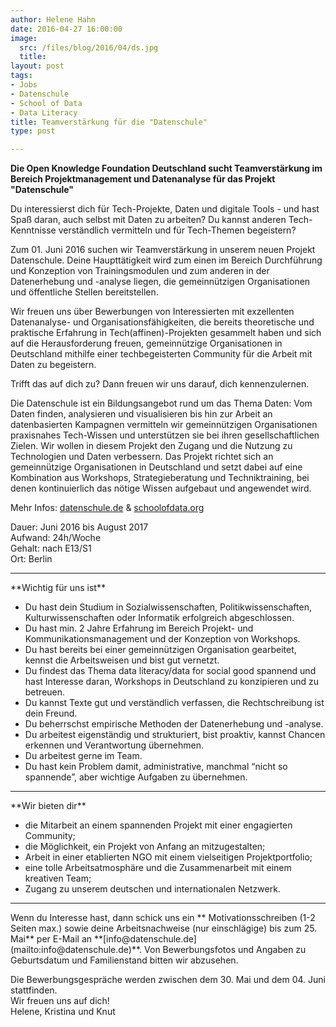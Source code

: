 ```yaml
---
author: Helene Hahn
date: 2016-04-27 16:00:00
image:
  src: /files/blog/2016/04/ds.jpg
  title: 
layout: post
tags:
- Jobs
- Datenschule
- School of Data
- Data Literacy
title: Teamverstärkung für die "Datenschule"
type: post

---
```


<strong>Die Open Knowledge Foundation Deutschland sucht Teamverstärkung im Bereich Projektmanagement und Datenanalyse für das Projekt "Datenschule"</strong>

Du interessierst dich für Tech-Projekte, Daten und digitale Tools - und hast Spaß daran, auch selbst mit Daten zu arbeiten? Du kannst anderen Tech-Kenntnisse verständlich vermitteln und für Tech-Themen begeistern?

Zum 01. Juni 2016 suchen wir Teamverstärkung in unserem neuen Projekt Datenschule. Deine Haupttätigkeit wird zum einen im Bereich Durchführung und Konzeption von Trainingsmodulen und zum anderen in der Datenerhebung und -analyse liegen, die gemeinnützigen Organisationen und öffentliche Stellen bereitstellen. 

Wir freuen uns über Bewerbungen von Interessierten mit exzellenten Datenanalyse- und Organisationsfähigkeiten, die bereits theoretische und praktische Erfahrung in Tech(affinen)-Projekten gesammelt haben und sich auf die Herausforderung freuen, gemeinnützige Organisationen in Deutschland mithilfe einer techbegeisterten Community für die Arbeit mit Daten zu begeistern.

Trifft das auf dich zu? Dann freuen wir uns darauf, dich kennenzulernen. 

Die Datenschule ist ein Bildungsangebot rund um das Thema Daten: Vom Daten finden, analysieren und visualisieren bis hin zur Arbeit an datenbasierten Kampagnen vermitteln wir gemeinnützigen Organisationen praxisnahes Tech-Wissen und unterstützen sie bei ihren gesellschaftlichen Zielen. Wir wollen in diesem Projekt den Zugang und die Nutzung zu Technologien und Daten verbessern. Das Projekt richtet sich an gemeinnützige Organisationen in Deutschland und setzt dabei auf eine Kombination aus Workshops, Strategieberatung und Techniktraining, bei denen kontinuierlich das nötige Wissen  aufgebaut und angewendet wird. 

Mehr Infos: [datenschule.de](https://datenschule.de/) & [schoolofdata.org](http://schoolofdata.org/)

Dauer: Juni 2016 bis August 2017<br>
Aufwand: 24h/Woche<br>
Gehalt: nach E13/S1<br>
Ort: Berlin


<hr> 
**Wichtig für uns ist**

* Du hast dein Studium in Sozialwissenschaften, Politikwissenschaften, Kulturwissenschaften oder Informatik erfolgreich abgeschlossen.
* Du hast min. 2 Jahre Erfahrung im Bereich Projekt- und Kommunikationsmanagement und der Konzeption von Workshops.
* Du hast bereits bei einer gemeinnützigen Organisation gearbeitet, kennst die Arbeitsweisen und bist gut vernetzt.
* Du findest das Thema data literacy/data for social good spannend und hast Interesse daran, Workshops in Deutschland zu konzipieren und zu betreuen.
* Du kannst Texte gut und verständlich verfassen, die Rechtschreibung ist dein Freund.
* Du beherrschst empirische Methoden der Datenerhebung und -analyse.
* Du arbeitest eigenständig und strukturiert, bist proaktiv, kannst Chancen erkennen und Verantwortung übernehmen.
* Du arbeitest gerne im Team.
* Du hast kein Problem damit, administrative, manchmal “nicht so spannende”, aber wichtige Aufgaben zu übernehmen.


<hr>
**Wir bieten dir**

* die Mitarbeit an einem spannenden Projekt mit einer engagierten Community;
* die Möglichkeit, ein Projekt von Anfang an mitzugestalten;
* Arbeit in einer etablierten NGO mit einem vielseitigen Projektportfolio;
* eine tolle Arbeitsatmosphäre und die Zusammenarbeit mit einem kreativen Team;
* Zugang zu unserem deutschen und internationalen Netzwerk.


<hr>
Wenn du Interesse hast, dann schick uns ein ** Motivationsschreiben (1-2 Seiten max.) sowie deine Arbeitsnachweise (nur einschlägige) bis zum 25. Mai** per E-Mail an **[info@datenschule.de](mailto:info@datenschule.de)**. Von Bewerbungsfotos und Angaben zu Geburtsdatum und Familienstand bitten wir abzusehen. 

Die Bewerbungsgespräche werden zwischen dem 30. Mai und dem 04. Juni stattfinden.<br>
Wir freuen uns auf dich!<br>
Helene, Kristina und Knut
